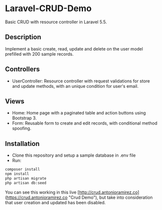 # Laravel-CRUD-Demo
Basic CRUD with resource controller in Laravel 5.5.
## Description

Implement a basic create, read, update and delete on the user model prefilled with 200 sample records.

## Controllers

* UserController: Resource controller with request validations for store and update methods, with an unique condition for user's email.   

## Views

* Home: Home page with a paginated table and action buttons using Bootstrap 3.
* Form: Reusable form to create and edit records, with conditional method spoofing.
  

## Installation

* Clone this repository and setup a sample database in .env file
* Run:

```bash
composer install
npm install
php artisan migrate
php artisan db:seed
```
You can see this working in this live [http://crud.antonioramirez.co] (https://crud.antonioramirez.co "Crud Demo"), but take into consideration that user creation and updated has been disabled.



